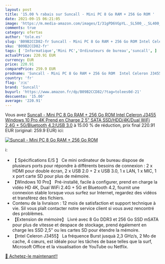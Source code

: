 ```yaml
---
layout: post
title: '15.00 % rabais sur Suncall - Mini PC 8 Go RAM + 256 Go ROM '
date: 2021-09-15 06:21:05
image: 'https://m.media-amazon.com/images/I/31gPD6VGpYL._SL500_._SL400_.jpg'
comments: true
category: ofertas
author: 'tole.es'
slug: 'B09B2CCD82-fr Suncall - Mini PC 8 Go RAM + 256 Go ROM Intel Celeron...'
sku: 'B09B2CCD82-fr'
tags: [ 'Informatique','Mini PC','Ordinateurs de bureau','suncall', ]
actualPrice: 220.91 EUR
currency: EUR
price: 220.91
comparePrice: 259.9 EUR
prodname: 'Suncall - Mini PC 8 Go RAM + 256 Go ROM  Intel Celeron J3455  Windows 10 Pro 4K  Prend en Charge 2 5" SATA SSD/HDD/4K/Dual WiFi 2.4G + 5G/Bluetooth 4.2/USB 3.0'
country: 'fr'
flag: '🇫🇷'
brand: 'Suncall'
buyurl: 'https://www.amazon.fr/dp/B09B2CCD82/?tag=tolees0d-21'
descuento: '15.00'
average: '220.91'
---
```


Vous avez [Suncall - Mini PC 8 Go RAM + 256 Go ROM  Intel Celeron J3455  Windows 10 Pro 4K  Prend en Charge 2 5" SATA SSD/HDD/4K/Dual WiFi 2.4G + 5G/Bluetooth 4.2/USB 3.0](https://www.amazon.fr/dp/B09B2CCD82/?tag=tolees0d-21)  à  15.00 % de réduction, prix final  220.91 EUR (original: 259.9 EUR) ici:

[![Suncall - Mini PC 8 Go RAM + 256 Go ROM ](https://m.media-amazon.com/images/I/31gPD6VGpYL._SL500_._SL400_.jpg)](https://www.amazon.fr/dp/B09B2CCD82/?tag=tolees0d-21)

ℹ️:

- 【 Spécifications E/S 】 Ce mini ordinateur de bureau dispose de plusieurs ports pour répondre à différents besoins de connexion : 2 x HDMI pour double écran, 2 x USB 2.0 + 2 x USB 3.0, 1 x LAN, 1 x MIC, 1 x port carte SD pour plus de mémoire.
- 【Windows 10 Pro】 Pré-installé, facile à configurer, prend en charge la vidéo HD 4K, Dual WiFi 2.4G + 5G et Bluetooth 4.2, fournit une connexion stable lorsque vous surfez sur Internet, regardez des vidéos et transférez des fichiers.
- Contenu de la livraison : 12 mois de satisfaction et support technique à vie. Sil vous plaît contacter notre service client si vous avez rencontré des problèmes.
- 【Extension de mémoire】 Livré avec 8 Go DDR3 et 256 Go SSD mSATA pour plus de vitesse et despace de stockage, prend également en charge les SSD 2,5" ou les cartes SD pour étendre la mémoire.
- 【Intel Celeron J3455】 La fréquence Burst jusquà 2,3 GHz/s, 2 Mo de cache, 4 cœurs, est idéale pour les tâches de base telles que la surf, Microsoft Office et la visualisation de YouTube ou Netflix.

[🛒 Achetez-le maintenant!!](https://www.amazon.fr/dp/B09B2CCD82/?tag=tolees0d-21)
